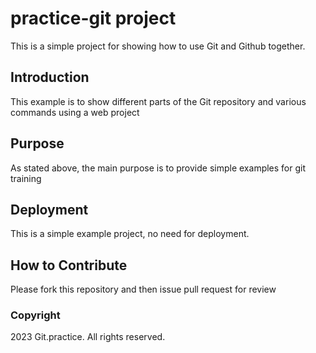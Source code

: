 # practice-git project
This is a simple project for showing how to use Git and Github together. 

## Introduction
This example is to show different parts of the Git repository and various commands using a web project

## Purpose
As stated above, the main purpose is to provide simple examples for git training

## Deployment
This is a simple example project, no need for deployment.

## How to Contribute
Please fork this repository and then issue pull request for review

### Copyright
2023 Git.practice. All rights reserved.

